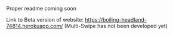 Proper readme coming soon

Link to Beta version of website: https://boiling-headland-74814.herokuapp.com/ (Multi-Swipe has not been developed yet)
